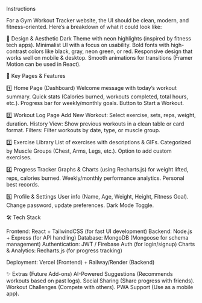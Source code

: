 Instructions

For a Gym Workout Tracker website, the UI should be clean, modern, and fitness-oriented. Here’s a breakdown of what it could look like:

🎨 Design & Aesthetic
Dark Theme with neon highlights (inspired by fitness tech apps).
Minimalist UI with a focus on usability.
Bold fonts with high-contrast colors like black, gray, neon green, or red.
Responsive design that works well on mobile & desktop.
Smooth animations for transitions (Framer Motion can be used in React).

📌 Key Pages & Features

1️⃣ Home Page (Dashboard)
Welcome message with today’s workout summary.
Quick stats (Calories burned, workouts completed, total hours, etc.).
Progress bar for weekly/monthly goals.
Button to Start a Workout.

2️⃣ Workout Log Page
Add New Workout: Select exercise, sets, reps, weight, duration.
History View: Show previous workouts in a clean table or card format.
Filters: Filter workouts by date, type, or muscle group.

3️⃣ Exercise Library
List of exercises with descriptions & GIFs.
Categorized by Muscle Groups (Chest, Arms, Legs, etc.).
Option to add custom exercises.

4️⃣ Progress Tracker
Graphs & Charts (using Recharts.js) for weight lifted, reps, calories burned.
Weekly/monthly performance analytics.
Personal best records.

5️⃣ Profile & Settings
User info (Name, Age, Weight, Height, Fitness Goal).
Change password, update preferences.
Dark Mode Toggle.

🛠️ Tech Stack

Frontend: React + TailwindCSS (for fast UI development)
Backend: Node.js + Express (for API handling)
Database: MongoDB (Mongoose for schema management)
Authentication: JWT / Firebase Auth (for login/signup)
Charts & Analytics: Recharts.js (for progress tracking)

Deployment: Vercel (Frontend) + Railway/Render (Backend)

✨ Extras (Future Add-ons)
AI-Powered Suggestions (Recommends workouts based on past logs).
Social Sharing (Share progress with friends).
Workout Challenges (Compete with others).
PWA Support (Use as a mobile app).
